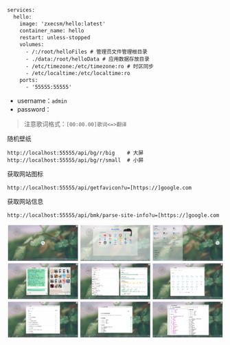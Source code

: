 ```
services:
  hello:
    image: 'zxecsm/hello:latest'
    container_name: hello
    restart: unless-stopped
    volumes:
      - /:/root/helloFiles # 管理员文件管理根目录
      - ./data:/root/helloData # 应用数据存放目录
      - /etc/timezone:/etc/timezone:ro # 时区同步
      - /etc/localtime:/etc/localtime:ro
    ports:
      - '55555:55555'
```

- username：`admin`
- password：

> 注意歌词格式：`[00:00.00]歌词<=>翻译`

随机壁纸

```
http://localhost:55555/api/bg/r/big    # 大屏
http://localhost:55555/api/bg/r/small  # 小屛
```

获取网站图标

```
http://localhost:55555/api/getfavicon?u=[https://]google.com
```

获取网站信息

```
http://localhost:55555/api/bmk/parse-site-info?u=[https://]google.com
```

![hello](https://raw.githubusercontent.com/zxecsm/hello/main/hello.png)
